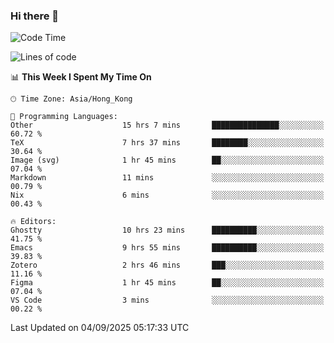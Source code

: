 ### Hi there 👋

<!--
**nicehiro/nicehiro** is a ✨ _special_ ✨ repository because its `README.md` (this file) appears on your GitHub profile.

Here are some ideas to get you started:

- 🔭 I’m currently working on ...
- 🌱 I’m currently learning ...
- 👯 I’m looking to collaborate on ...
- 🤔 I’m looking for help with ...
- 💬 Ask me about ...
- 📫 How to reach me: ...
- 😄 Pronouns: ...
- ⚡ Fun fact: ...
-->

<!--START_SECTION:waka-->
![Code Time](http://img.shields.io/badge/Code%20Time-977%20hrs%2036%20mins-blue)

![Lines of code](https://img.shields.io/badge/From%20Hello%20World%20I%27ve%20Written-1.9%20million%20lines%20of%20code-blue)

📊 **This Week I Spent My Time On** 

```text
🕑︎ Time Zone: Asia/Hong_Kong

💬 Programming Languages: 
Other                    15 hrs 7 mins       ███████████████░░░░░░░░░░   60.72 % 
TeX                      7 hrs 37 mins       ████████░░░░░░░░░░░░░░░░░   30.64 % 
Image (svg)              1 hr 45 mins        ██░░░░░░░░░░░░░░░░░░░░░░░   07.04 % 
Markdown                 11 mins             ░░░░░░░░░░░░░░░░░░░░░░░░░   00.79 % 
Nix                      6 mins              ░░░░░░░░░░░░░░░░░░░░░░░░░   00.43 % 

🔥 Editors: 
Ghostty                  10 hrs 23 mins      ██████████░░░░░░░░░░░░░░░   41.75 % 
Emacs                    9 hrs 55 mins       ██████████░░░░░░░░░░░░░░░   39.83 % 
Zotero                   2 hrs 46 mins       ███░░░░░░░░░░░░░░░░░░░░░░   11.16 % 
Figma                    1 hr 45 mins        ██░░░░░░░░░░░░░░░░░░░░░░░   07.04 % 
VS Code                  3 mins              ░░░░░░░░░░░░░░░░░░░░░░░░░   00.22 % 
```


 Last Updated on 04/09/2025 05:17:33 UTC
<!--END_SECTION:waka-->

